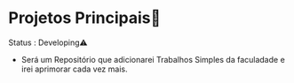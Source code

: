 <h1>Projetos Principais🚀</h1>
  Status :  Developing⚠️
  
* Será um Repositório que adicionarei Trabalhos Simples da faculadade e irei aprimorar cada vez mais.
